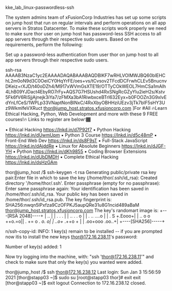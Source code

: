 kke_lab_linux-passwordless-ssh

The system admins team of xFusionCorp Industries has set up some scripts on jump host that run on regular intervals and perform operations on all app servers in Stratos Datacenter. To make these scripts work properly we need to make sure thor user on jump host has password-less SSH access to all app servers through their respective sudo users. Based on the requirements, perform the following:


Set up a password-less authentication from user thor on jump host to all app servers through their respective sudo users.


ssh-rsa AAAAB3NzaC1yc2EAAAADAQABAAABAQDBlKF7wRHLVOlMWJBQ60blEHChL2m0oN9d3C0OeiCY0HqYrFE/oes+vs/tCvsov2TFcdDCFrwhCLEv5BnucnvDKeiz+rXJD/t40oDZh4/M917xWVmGsXTE19/OTTyCOkWEOL7HmCSa1mAlh4LhB09YJDact4EbyRO7rFy+AQS7G7HSUshd4RxSNgRcGZyYlu2ieH2s/Kstv5Fk6fV6RiSjjAjnejk3iYa7/zFMXa3bA1RiwbxceBTrl632Eyx+b0FOOZn3G9xlvEdYnLfCeS/1WPLp33VNaptNonBlNxC/4RxXbyOBHHziUEzv3jTk7bIF5sHY3Uz9WkmlfeVXRuct thor@jump_host.stratos.xfusioncorp.com
]For #All
🔥Learn Ethical Hacking, Python, Web Development and more with these 9 FREE courses!🔥
Links to register are below👇🏾

▪️ Ethical Hacking https://lnkd.in/d7P92f7
▪️ Python Hacking https://lnkd.in/dUwmUpm
▪️ Python 3 Course https://lnkd.in/d5c48mP
▪️ Front-End Web Dev https://lnkd.in/ds8F9sT
▪️ Full-Stack JavaScript https://lnkd.in/dAjddRe
▪️ Linux for Absolute Beginners https://lnkd.in/dJGF-YH
▪️ Python https://lnkd.in/dKh9855
▪️ Coding Browser Extensions https://lnkd.in/dUbDMDH
▪️ Complete Ethical Hacking https://lnkd.in/dsHzGAm




thor@jump_host /$ ssh-keygen -t rsa
Generating public/private rsa key pair.Enter file in which to save the key (/home/thor/.ssh/id_rsa):
Created directory '/home/thor/.ssh'.
Enter passphrase (empty for no passphrase):
Enter same passphrase again:
Your identification has been saved in /home/thor/.ssh/id_rsa.
Your public key has been saved in /home/thor/.ssh/id_rsa.pub.
The key fingerprint is:
SHA256:nwqn5IPxfza9CzOFPKJ5aupQRe31u8G1ncid489aBaM thor@jump_host.stratos.xfusioncorp.com
The key's randomart image is:
+---[RSA 2048]----+
|      ..         |
|     .  . .      |
|      .. . .  o  |
|     .  .. ....o |
|    .   S +.Eooo+|
|   ..  o o ++o.=o||  .  += o *. o. o|
|   ..o+* .++o  + |
|   .oo+ooo .oo..+|
+----[SHA256]-----+



n/ssh-copy-id: INFO: 1 key(s) remain to be installed -- if you are prompted now itis to install the new keys
thor@172.16.238.11's password:

Number of key(s) added: 1

Now try logging into the machine, with:   "ssh 'thor@172.16.238.11'"
and check to make sure that only the key(s) you wanted were added.



thor@jump_host /$ ssh thor@172.16.238.12
Last login: Sun Jan  3 15:56:59 2021
[thor@stapp03 ~]$ sudo su
[root@stapp03 thor]# exit
exit
[thor@stapp03 ~]$ exit
logout
Connection to 172.16.238.12 closed.
